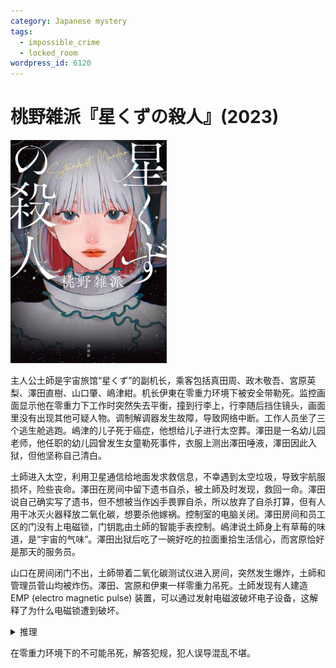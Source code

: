 ```yaml
---
category: Japanese mystery
tags:
  - impossible_crime
  - locked_room
wordpress_id: 6120
---
```


# 桃野雑派『星くずの殺人』(2023)

<img src=images/2023_cover.jpg width=250/>

主人公土師是宇宙旅馆“星くず”的副机长，乘客包括真田周、政木敬吾、宮原英梨、澤田直樹、山口肇、嶋津紺。机长伊東在零重力环境下被安全带勒死。监控画面显示他在零重力下工作时突然失去平衡，撞到行李上，行李随后挡住镜头，画面里没有出现其他可疑人物。调制解调器发生故障，导致网络中断。工作人员坐了三个逃生舱逃跑。嶋津的儿子死于癌症，他想给儿子进行太空葬。澤田是一名幼儿园老师，他任职的幼儿园曾发生女童勒死事件，衣服上测出澤田唾液，澤田因此入狱，但他坚称自己清白。

土師进入太空，利用卫星通信给地面发求救信息，不幸遇到太空垃圾，导致宇航服损坏，险些丧命。澤田在房间中留下遗书自杀，被土師及时发现，救回一命。澤田说自己确实写了遗书，但不想被当作凶手畏罪自杀，所以放弃了自杀打算，但有人用干冰灭火器释放二氧化碳，想要杀他嫁祸。控制室的电脑关闭。澤田房间和员工区的门没有上电磁锁，门钥匙由土師的智能手表控制。嶋津说土師身上有草莓的味道，是“宇宙的气味”。澤田出狱后吃了一碗好吃的拉面重拾生活信心，而宮原恰好是那天的服务员。

山口在房间闭门不出，土師带着二氧化碳测试仪进入房间，突然发生爆炸，土師和管理员菅山均被炸伤。澤田、宮原和伊東一样零重力吊死。土師发现有人建造 EMP (electro magnetic pulse) 装置，可以通过发射电磁波破坏电子设备，这解释了为什么电磁锁遭到破坏。

<details><summary>推理</summary>
EMP 对机械表没有作用，所以政木的机械表还能用，但他带了手机，所以不是犯人。山口是唯一一个没有带任何电子设备的人，所以他是凶手。他用 EMP 干扰二氧化碳排除装置，产生强大的磁力把阀门固定住，将室内的氧气和氮气连同二氧化碳一起排出，使伊東失去意识。他把安全带勒在伊東的脖子上，用 EMP 产生的磁力拉动伊東脚上的磁力靴，将其勒死。他的目的是用 EMP 对地球进行电磁攻击。
</details>

在零重力环境下的不可能吊死，解答犯规，犯人误导混乱不堪。